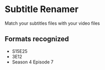 # Subtitle Renamer

Match your subtitles files with your video files

## Formats recognized

- S15E25
- 3E12
- Season 4 Episode 7